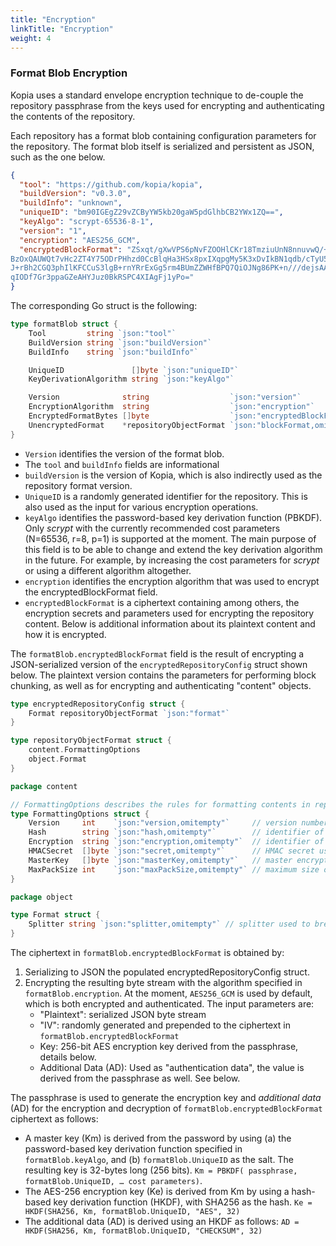 ```yaml
---
title: "Encryption"
linkTitle: "Encryption"
weight: 4
---
```


### Format Blob Encryption

Kopia uses a standard envelope encryption technique to de-couple the repository passphrase from the keys used for encrypting and authenticating the contents of the repository.

Each repository has a format blob containing configuration parameters for the repository. The format blob itself is serialized and persistent as JSON, such as the one below.

```json
{
  "tool": "https://github.com/kopia/kopia",
  "buildVersion": "v0.3.0",
  "buildInfo": "unknown",
  "uniqueID": "bm90IGEgZ29vZCByYW5kb20gaW5pdGlhbCB2YWx1ZQ==",
  "keyAlgo": "scrypt-65536-8-1",
  "version": "1",
  "encryption": "AES256_GCM",
  "encryptedBlockFormat": "ZSxqt/gXwVPS6pNvFZOOHlCKr18TmziuUnN8nnuvwQ/+mjbcvEHUfKS11RJl/sWrIOyiYqpSwAZt
BzOxQAUWQt7vHc2ZT4Y75ODrPHhzd0CcBlqHa3HSx8pxIXqpgMy5K3xDvIkBN1qdb/cTyU5s9lZ2
J+rBh2CGQ3phIlKFCCuS3lgB+rnYRrExGg5rm4BUmZZWHfBPQ7QiOJNg86PK+n///dejsAA/+FBj
qIODf7Gr3ppaGZeAHYJuz0BkRSPC4XIAgFj1yPo="
}
```

The corresponding Go struct is the following:

```go
type formatBlob struct {
	Tool         string `json:"tool"`
	BuildVersion string `json:"buildVersion"`
	BuildInfo    string `json:"buildInfo"`

	UniqueID               []byte `json:"uniqueID"`
	KeyDerivationAlgorithm string `json:"keyAlgo"`

	Version              string                  `json:"version"`
	EncryptionAlgorithm  string                  `json:"encryption"`
	EncryptedFormatBytes []byte                  `json:"encryptedBlockFormat,omitempty"`
	UnencryptedFormat    *repositoryObjectFormat `json:"blockFormat,omitempty"`
}
```

* `Version` identifies the version of the format blob.
* The `tool` and `buildInfo` fields are informational
* `buildVersion` is the version of Kopia, which is also indirectly used as the repository format version.
* `UniqueID` is a randomly generated identifier for the repository. This is also used as the input for various encryption operations.
* `keyAlgo` identifies the password-based key derivation function (PBKDF). Only _scrypt_ with the currently recommended cost parameters (N=65536, r=8, p=1) is supported at the moment. The main purpose of this field is to be able to change and extend the key derivation algorithm in the future. For example, by increasing the cost parameters for _scrypt_ or using a different algorithm altogether.
* `encryption` identifies the encryption algorithm that was used to encrypt the encryptedBlockFormat field.
* `encryptedBlockFormat` is a ciphertext containing among others, the encryption secrets and parameters used for encrypting the repository content. Below is additional information about its plaintext content and how it is encrypted.

The `formatBlob.encryptedBlockFormat` field is the result of encrypting a JSON-serialized version of the `encryptedRepositoryConfig` struct shown below. The plaintext version contains the parameters for performing block chunking, as well as for encrypting and authenticating "content" objects.


```go
type encryptedRepositoryConfig struct {
	Format repositoryObjectFormat `json:"format"`
}

type repositoryObjectFormat struct {
	content.FormattingOptions
	object.Format
}
```

```go
package content

// FormattingOptions describes the rules for formatting contents in repository.
type FormattingOptions struct {
	Version     int    `json:"version,omitempty"`     // version number, must be "1"
	Hash        string `json:"hash,omitempty"`        // identifier of the hash algorithm used
	Encryption  string `json:"encryption,omitempty"`  // identifier of the encryption algorithm used
	HMACSecret  []byte `json:"secret,omitempty"`      // HMAC secret used to generate encryption keys
	MasterKey   []byte `json:"masterKey,omitempty"`   // master encryption key (SIV-mode encryption only)
	MaxPackSize int    `json:"maxPackSize,omitempty"` // maximum size of a pack object
}
```

```go
package object

type Format struct {
	Splitter string `json:"splitter,omitempty"` // splitter used to break objects into pieces of content
}
```

The ciphertext in `formatBlob.encryptedBlockFormat` is obtained by:

1. Serializing to JSON the populated encryptedRepositoryConfig struct.
2. Encrypting the resulting byte stream with the algorithm specified in `formatBlob.encryption`. At the moment, `AES256_GCM` is used by default, which is both encrypted and authenticated. The input parameters are:
    * "Plaintext": serialized JSON byte stream
    * "IV": randomly generated and prepended to the ciphertext in `formatBlob.encryptedBlockFormat`
    * Key: 256-bit AES encryption key derived from the passphrase, details below.
    * Additional Data (AD): Used as "authentication data", the value is derived from the passphrase as well. See below.

The passphrase is used to generate the encryption key and _additional data_ (AD) for the encryption and decryption of `formatBlob.encryptedBlockFormat` ciphertext as follows:

* A master key (Km) is derived from the password by using (a) the password-based key derivation function specified in `formatBlob.keyAlgo`, and (b) `formatBlob.UniqueID` as the salt. The resulting key is 32-bytes long (256 bits). `Km = PBKDF( passphrase, formatBlob.UniqueID, … cost parameters)`.
* The AES-256 encryption key (Ke) is derived from Km by using a hash-based key derivation function (HKDF), with SHA256 as the hash. `Ke = HKDF(SHA256, Km, formatBlob.UniqueID, "AES", 32)`
* The additional data (AD) is derived using an HKDF as follows: `AD = HKDF(SHA256, Km, formatBlob.UniqueID, "CHECKSUM", 32)`

